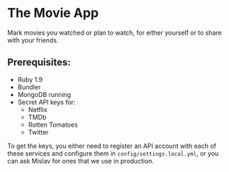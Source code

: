 # The Movie App

Mark movies you watched or plan to watch, for either yourself or to share with
your friends.

## Prerequisites:

- Ruby 1.9
- Bundler
- MongoDB running
- Secret API keys for:
  - Netflix
  - TMDb
  - Rotten Tomatoes
  - Twitter

To get the keys, you either need to register an API account with each of these
services and configure them in `config/settings.local.yml`, or you can ask
Mislav for ones that we use in production.
